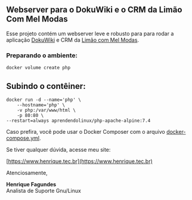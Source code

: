 ## Webserver para o DokuWiki e o CRM da Limão Com Mel Modas

Esse projeto contém um webserver leve e robusto para para rodar a aplicação [DokuWiki](https://www.dokuwiki.org/dokuwiki) e CRM da [Limão com Mel Modas](https://www.limaocommelmodas.com.br).

### Preparando o ambiente:

    docker volume create php

## Subindo o contêiner:

    docker run -d --name='php' \
	    --hostname='php' \
	    -v php:/var/www/html \
	    -p 80:80 \
	--restart=always aprendendolinux/php-apache-alpine:7.4

Caso prefira, você pode usar o Docker Composer com o arquivo [docker-compose.yml](https://github.com/AprendendoLinux/dokuwiki/blob/main/docker-compose.yml).

Se tiver qualquer dúvida, acesse meu site:

[https://www.henrique.tec.br](https://www.henrique.tec.br)

Atenciosamente,

**Henrique Fagundes** \
Analista de Suporte Gnu/Linux